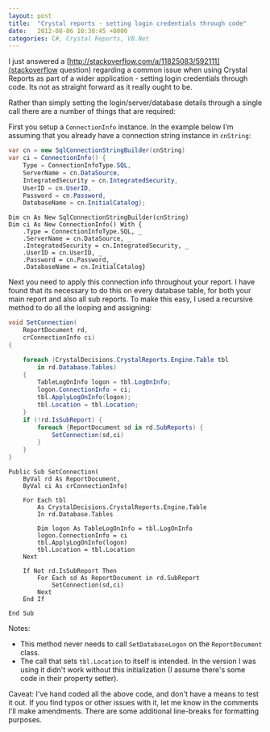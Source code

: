 ```yaml
---
layout: post
title:  "Crystal reports - setting login credentials through code"
date:   2012-08-06 10:30:45 +0000
categories: C#, Crystal Reports, VB.Net
---
```


I just answered a [http://stackoverflow.com/a/11825083/592111](stackoverflow question) regarding a common issue when using Crystal Reports as part of a wider application - setting login credentials through code. Its not as straight forward as it really ought to be.

Rather than simply setting the login/server/database details through a single call there are a number of things that are required:

First you setup a `ConnectionInfo` instance. In the example below I'm assuming that you already have a connection string instance in `cnString`:

```C#
var cn = new SqlConnectionStringBuilder(cnString)
var ci = ConnectionInfo() {
    Type = ConnectionInfoType.SQL,
    ServerName = cn.DataSource,
    IntegratedSecurity = cn.IntegratedSecurity,
    UserID = cn.UserID,
    Password = cn.Password,
    DatabaseName = cn.InitialCatalog};
```

```VB.Net
Dim cn As New SqlConnectionStringBuilder(cnString)
Dim ci As New ConnectionInfo() With {
    .Type = ConnectionInfoType.SQL, _
    .ServerName = cn.DataSource, _
    .IntegratedSecurity = cn.IntegratedSecurity, _
    .UserID = cn.UserID, _
    .Password = cn.Password, _
    .DatabaseName = cn.InitialCatalog}
```

Next you need to apply this connection info throughout your report. I have found that its necessary to do this on every database table, for both your main report and also all sub reports. To make this easy, I used a recursive method to do all the looping and assigning:

```C#
void SetConnection(
    ReportDocument rd,
    crConnectionInfo ci)
{

    foreach (CrystalDecisions.CrystalReports.Engine.Table tbl 
        in rd.Database.Tables)
    {
        TableLogOnInfo logon = tbl.LogOnInfo;
        logon.ConnectionInfo = ci;
        tbl.ApplyLogOnInfo(logon);
        tbl.Location = tbl.Location;
    }
    if (!rd.IsSubReport) {
        foreach {ReportDocument sd in rd.SubReports) {
            SetConnection(sd,ci)
        }
    }
}
```

```VB.Net
Public Sub SetConnection(
    ByVal rd As ReportDocument,
    ByVal ci As crConnectionInfo)

    For Each tbl 
        As CrystalDecisions.CrystalReports.Engine.Table
        In rd.Database.Tables

        Dim logon As TableLogOnInfo = tbl.LogOnInfo
        logon.ConnectionInfo = ci
        tbl.ApplyLogOnInfo(logon)
        tbl.Location = tbl.Location
    Next

    If Not rd.IsSubReport Then
        For Each sd As ReportDocument in rd.SubReport
            SetConnection(sd,ci)
        Next
    End If

End Sub
```

Notes:

- This method never needs to call `SetDatabaseLogon` on the `ReportDocument` class.
- The call that sets `tbl.Location` to itself is intended. In the version I was using it didn't work without this initialization (I assume there's some code in their property setter).

Caveat: I've hand coded all the above code, and don't have a means to test it out. If you find typos or other issues with it, let me know in the comments I'll make amendments. There are some additional line-breaks for formatting purposes.